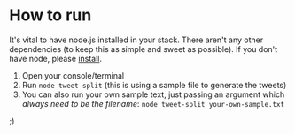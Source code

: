 # How to run

It's vital to have node.js installed in your stack. There aren't any other dependencies (to keep this as simple and sweet as possible). If you don't have node, please [install](https://nodejs.org/).

1. Open your console/terminal
1. Run `node tweet-split` (this is using a sample file to generate the tweets)
1. You can also run your own sample text, just passing an argument which *always need to be the filename*:
    `node tweet-split your-own-sample.txt`

;)